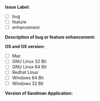 **Issue Label:**
* [ ] bug
* [ ] feature
* [ ] enhancement

**Description of bug or feature enhancement:**




**OS and OS version:**
* [ ] Mac
* [ ] GNU Linux 32 Bit
* [ ] GNU Linux 64 Bit
* [ ] Redhat Linux
* [ ] Windows 64 Bit
* [ ] Windows 32 Bit

**Version of Sandman Application:**
